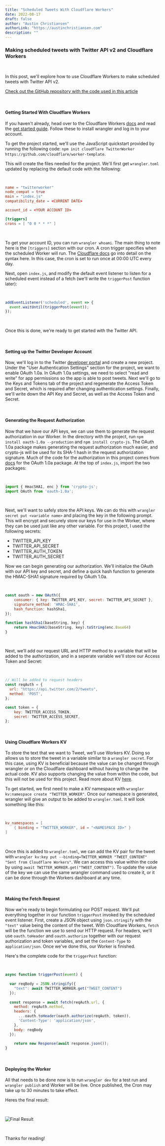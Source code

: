 ```yaml
---
title: "Scheduled Tweets With Cloudflare Workers"
date: 2022-08-17
draft: false
author: "Austin Christiansen"
authorLink: "https://austinchristiansen.com"
description: ""
---
```


<!--more-->

### Making scheduled tweets with Twitter API v2 and Cloudflare Workers

&nbsp;

In this post, we'll explore how to use Cloudflare Workers to make scheduled tweets with Twitter API v2.

[Check out the GitHub repository with the code used in this article](https://github.com/austin-mc/TwitterWorker)

&nbsp;

#### Getting Started With Cloudflare Workers

If you haven't already, head over to the Cloudflare Workers [docs](https://developers.cloudflare.com/workers/) and read the [get started guide](https://developers.cloudflare.com/workers/get-started/guide/). Follow these to install wrangler and log in to your account.

To get the project started, we'll use the JavaScript quickstart provided by running the following code: `npm init cloudflare TwitterWorker https://github.com/cloudflare/worker-template`.

This will create the files needed for the project. We'll first get `wrangler.toml` updated by replacing the default code with the following:

&nbsp;

```toml
name = "twitterworker"
node_compat = true
main = "index.js"
compatibility_date = <CURRENT DATE>

account_id = <YOUR ACCOUNT ID>

[triggers]
crons = [ "0 0 * * *" ]
```

&nbsp;

To get your account ID, you can run `wrangler whoami`. The main thing to note here is the `[triggers]` section with our cron. A cron trigger specifies when the scheduled Worker will run. The [Cloudflare docs](https://developers.cloudflare.com/workers/platform/cron-triggers/) go into detail on the syntax here. In this case, the cron is set to run once at 00:00 UTC every day.


Next, open `index.js`, and modify the default event listener to listen for a scheduled event instead of a fetch (we'll write the `triggerPost` function later): 

&nbsp;

```js
addEventListener('scheduled', event => {
  event.waitUntil(triggerPost(event));
});
```
 
&nbsp;

Once this is done, we're ready to get started with the Twitter API. 

&nbsp;

#### Setting up the Twitter Developer Account

Now, we'll log in to the Twitter [developer portal](https://developer.twitter.com/en) and create a new project. Under the "User Authentication Settings" section for the project, we want to enable OAuth 1.0a. In OAuth 1.0a settings, we need to select "read and write" for app permissions so the app is able to post tweets. Next we'll go to the Keys and Tokens tab of the project and regenerate the Access Token and Secret, which is required after changing authentication settings. Finally, we'll write down the API Key and Secret, as well as the Access Token and Secret.

&nbsp;

#### Generating the Request Authorization

Now that we have our API keys, we can use them to generate the request authorization in our Worker. In the directory with the project, run `npm install oauth-1.0a --production` and `npm install crypto-js`. The OAuth 1.0a package makes generating the request authorization much easier, and crypto-js will be used for its SHA-1 hash in the request authorization signature. Much of the code for the authorization in this project comes from [docs](https://www.npmjs.com/package/oauth-1.0a) for the OAuth 1.0a package. At the top of `index.js`, import the two packages:

&nbsp;

```js
import { HmacSHA1, enc } from 'crypto-js';
import OAuth from 'oauth-1.0a';
```

&nbsp;

Next, we'll want to safely store the API keys. We can do this with `wrangler secret put <variable name>` and placing the key in the following prompt. This will encrypt and securely store our keys for use in the Worker, where they can be used just like any other variable. For this project, I used the following secrets:

- TWITTER_API_KEY
- TWITTER_API_SECRET
- TWITTER_AUTH_TOKEN
- TWITTER_AUTH_SECRET

Now we can begin generating our authorization. We'll initialize the OAuth with our API key and secret, and define a quick hash function to generate the HMAC-SHA1 signature required by OAuth 1.0a.

&nbsp;

```js
const oauth = new OAuth({
	consumer: { key: TWITTER_API_KEY, secret: TWITTER_API_SECRET },
	signature_method: 'HMAC-SHA1',
	hash_function: hashSha1,
});

function hashSha1(baseString, key) {
	return HmacSHA1(baseString, key).toString(enc.Base64)
}
```

&nbsp;

Next, we’ll add our request URL and HTTP method to a variable that will be added to the authorization, and in a seperate variable we'll store our Access Token and Secret:

&nbsp;

```js
// Will be added to request headers
const reqAuth = {
  url: "https://api.twitter.com/2/tweets",
  method: 'POST',
};

const token = {
	key: TWITTER_ACCESS_TOKEN,
	secret: TWITTER_ACCESS_SECRET,
};
```

&nbsp;

#### Using Cloudflare Workers KV

To store the text that we want to Tweet, we'll use Workers KV. Doing so allows us to store the tweet in a variable similar to a `wrangler secret`. For this case, using KV is beneficial because the value can be changed through wrangler or on the Cloudflare dashboard without having to change the actual code. KV also supports changing the value from within the code, but this will not be used for this project. Read more about KV [here](https://developers.cloudflare.com/workers/runtime-apis/kv/).

To get started, we first need to make a KV namespace with `wrangler kv:namespace create "TWITTER_WORKER"`. Once our namespace is generated, wrangler will give an output to be added to `wrangler.toml`. It will look something like this: 

&nbsp;

```toml
kv_namespaces = [
    { binding = "TWITTER_WORKER", id = "<NAMESPACE ID>" }
]
```

&nbsp;

Once this is added to `wrangler.toml`, we can add the KV pair for the tweet with `wrangler kv:key put --binding=TWITTER_WORKER "TWEET_CONTENT" "Sent from Cloudflare Workers"`. We can access this value within the code by using `await TWITTER_WORKER.get("TWEET_CONTENT")`. To update the value of the key we can use the same wrangler command used to create it, or it can be done through the Workers dashboard at any time.


&nbsp;

#### Making the Fetch Request

Now we're ready to begin formulating our POST request. We'll put everything together in our function `triggerPost` invoked by the scheduled event listener. First, create a JSON object using `json.stringify` with the `"text"` value being the content of the tweet. With Cloudflare Workers, `fetch` will be the function we use to send our HTTP request. For headers, we'll use  `oauth.toHeader` and `oauth.authorize` together with our request authorization and token variables, and set the `Content-Type` to `application/json`. Once we've done this, our Worker is finished. 

Here's the complete code for the `triggerPost` function:

&nbsp;

```js
async function triggerPost(event) {
  
  var reqBody = JSON.stringify({
    "text": await TWITTER_WORKER.get("TWEET_CONTENT")
  });
  
  const response = await fetch(reqAuth.url, {
    method: reqAuth.method,
    headers: {
      ...oauth.toHeader(oauth.authorize(reqAuth, token)),
      'Content-Type': 'application/json',
    },
    body: reqBody
  });
  
	return new Response(await response.json());
}
```

&nbsp;

#### Deploying the Worker

All that needs to be done now is to run `wrangler dev` for a test run and `wrangler publish` and Worker will be live. Once published, the Cron may take up to 30 minutes to take effect.

Heres the final result:

&nbsp;

![Final Result](/images/workers.png)

&nbsp;

Thanks for reading!
